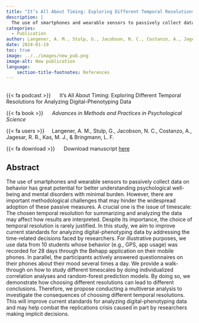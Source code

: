```yaml
---
title: "It’s All About Timing: Exploring Different Temporal Resolutions for Analyzing Digital-Phenotyping Data"
description: |
  The use of smartphones and wearable sensors to passively collect data on behavior has great potential for better understanding psychological well-being and mental disorders with minimal burden. However, there are important methodological challenges that may hinder the widespread adoption of these passive measures. A crucial one is the issue of timescale: The chosen temporal resolution for summarizing and analyzing the data may affect how results are interpreted. Despite its importance, the choice of temporal resolution is rarely justified. In this study, we aim to improve current standards for analyzing digital-phenotyping data by addressing the time-related decisions faced by researchers. For illustrative purposes, we use data from 10 students whose behavior (e.g., GPS, app usage) was recorded for 28 days through the Behapp application on their mobile phones. In parallel, the participants actively answered questionnaires on their phones about their mood several times a day. We provide a walk-through on how to study different timescales by doing individualized correlation analyses and random-forest prediction models. By doing so, we demonstrate how choosing different resolutions can lead to different conclusions. Therefore, we propose conducting a multiverse analysis to investigate the consequences of choosing different temporal resolutions. This will improve current standards for analyzing digital-phenotyping data and may help combat the replications crisis caused in part by researchers making implicit decisions.
categories:
  - Publication
author: Langener, A. M., Stulp, G., Jacobson, N. C., Costanzo, A., Jagesar, R. R., Kas, M. J., & Bringmann, L. F.
date: 2024-01-19
toc: true
image: ../../images/new_pub.png
image-alt: New publication
language: 
    section-title-footnotes: References
---
```



<br>
{{< fa podcast >}} &nbsp;&nbsp;&nbsp;&nbsp; It’s All About Timing: Exploring Different Temporal Resolutions for Analyzing Digital-Phenotyping Data

{{< fa book >}} &nbsp;&nbsp;&nbsp;&nbsp; *Advances in Methods and Practices in Psychological Science*

{{< fa users >}} &nbsp;&nbsp;&nbsp; Langener, A. M., Stulp, G., Jacobson, N. C., Costanzo, A., Jagesar, R. R., Kas, M. J., & Bringmann, L. F.


{{< fa download >}} &nbsp;&nbsp;&nbsp;&nbsp; Download manuscript [here](https://doi.org/10.1177/25152459231202677)

## Abstract

The use of smartphones and wearable sensors to passively collect data on behavior has great potential for better understanding psychological well-being and mental disorders with minimal burden. However, there are important methodological challenges that may hinder the widespread adoption of these passive measures. A crucial one is the issue of timescale: The chosen temporal resolution for summarizing and analyzing the data may affect how results are interpreted. Despite its importance, the choice of temporal resolution is rarely justified. In this study, we aim to improve current standards for analyzing digital-phenotyping data by addressing the time-related decisions faced by researchers. For illustrative purposes, we use data from 10 students whose behavior (e.g., GPS, app usage) was recorded for 28 days through the Behapp application on their mobile phones. In parallel, the participants actively answered questionnaires on their phones about their mood several times a day. We provide a walk-through on how to study different timescales by doing individualized correlation analyses and random-forest prediction models. By doing so, we demonstrate how choosing different resolutions can lead to different conclusions. Therefore, we propose conducting a multiverse analysis to investigate the consequences of choosing different temporal resolutions. This will improve current standards for analyzing digital-phenotyping data and may help combat the replications crisis caused in part by researchers making implicit decisions.